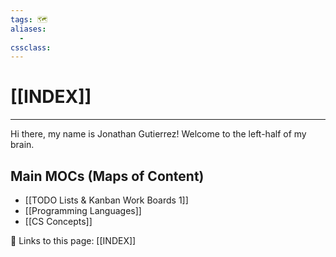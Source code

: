 ```yaml
---
tags: 🗺️
aliases:
  - 
cssclass:
---
```


# [[INDEX]]

---

Hi there, my name is Jonathan Gutierrez! Welcome to the left-half of my brain.

## Main MOCs (Maps of Content)

- [[TODO Lists & Kanban Work Boards 1]]
- [[Programming Languages]]
- [[CS Concepts]]




🔗 Links to this page:
[[INDEX]]

